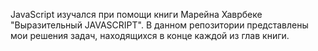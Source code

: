 JavaScript изучался при помощи книги Марейна Хаврбеке "Выразительный JAVASCRIPT".
В данном репозитории представлены мои решения задач, находящихся в конце каждой из глав книги.
